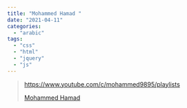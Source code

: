 ```yaml
---
title: "Mohammed Hamad "
date: "2021-04-11"
categories:
  - "arabic"
tags:
  - "css"
  - "html"
  - "jquery"
  - "js"
---
```


> https://www.youtube.com/c/mohammed9895/playlists
>
> [Mohammed Hamad ](https://www.youtube.com/c/mohammed9895/playlists)
